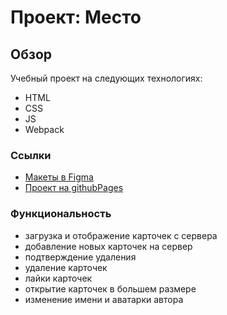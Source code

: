 # Проект: Место

## Обзор
Учебный проект на следующих технологиях:
 - HTML
 - CSS
 - JS
 - Webpack
### Ссылки
-  [Макеты в Figma](https://www.figma.com/file/2cn9N9jSkmxD84oJik7xL7/JavaScript.-Sprint-4?type=design&node-id=28212-2&t=M6p9uTbHch0NFLhb-0)
-  [Проект на githubPages](https://le5ha.github.io/mesto/)
### Функциональность
 - загрузка и отображение карточек с сервера
 - добавление новых карточек на сервер
 - подтверждение удаления
 - удаление карточек
 - лайки карточек
 - открытие карточек в большем размере
 - изменение имени и аватарки автора
